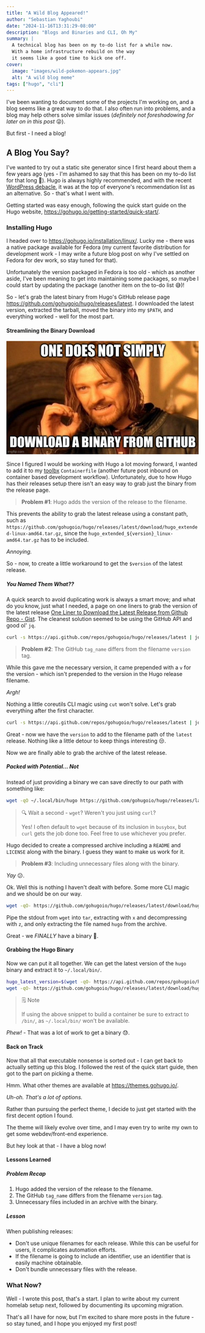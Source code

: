 ```yaml
---
title: "A Wild Blog Appeared!"
author: "Sebastian Yaghoubi"
date: "2024-11-16T13:31:29-08:00"
description: "Blogs and Binaries and CLI, Oh My"
summary: |
  A technical blog has been on my to-do list for a while now.
  With a home infrastructure rebuild on the way
  it seems like a good time to kick one off.
cover:
  image: "images/wild-pokemon-appears.jpg"
  alt: "A wild blog meme"
tags: ["hugo", "cli"]
---
```


I've been wanting to document some of the projects I'm working on, and a blog
seems like a great way to do that. I also often run into problems, and a blog
may help others solve similar issues (_definitely not foreshadowing for later on
in this post_ :stuck_out_tongue_winking_eye:).

But first - I need a blog!

## A Blog You Say?

I've wanted to try out a static site generator since I first heard about them a
few years ago (yes - I'm ashamed to say that this has been on my to-do list for
that long :grimacing:). Hugo is always highly recommended, and with the recent
[WordPress debacle](https://www.theverge.com/2024/9/27/24256361/wordpress-wp-engine-drama-explained-matt-mullenweg),
it was at the top of everyone's recommendation list as an alternative. So -
that's what I went with.

Getting started was easy enough, following the quick start guide on the Hugo
website, <https://gohugo.io/getting-started/quick-start/>.

### Installing Hugo

I headed over to <https://gohugo.io/installation/linux/>. Lucky me - there was a
native package available for Fedora (my current favorite distribution for
development work - I may write a future blog post on why I've settled on Fedora
for dev work, so stay tuned for that).

Unfortunately the version packaged in Fedora is too old - which as another
aside, I've been meaning to get into maintaining some packages, so maybe I could
start by updating the package (another item on the to-do list :sweat_smile:)!

So - let's grab the latest binary from Hugo's GitHub release page
<https://github.com/gohugoio/hugo/releases/latest>. I downloaded the latest
version, extracted the tarball, moved the binary into my `$PATH`, and everything
worked - well for the most part.

#### Streamlining the Binary Download

![one does not simply download a binary from github](./images/one-does-not-simply.jpg)

Since I figured I would be working with Hugo a lot moving forward, I wanted to
add it to my [toolbx](https://containertoolbx.org/) `Containerfile` (another
future post inbound on container based development workflow). Unfortunately, due
to how Hugo has their releases setup there isn't an easy way to grab just the
binary from the release page.

> **Problem #1**: Hugo adds the version of the release to the filename.

This prevents the ability to grab the latest release using a constant path, such
as
`https://github.com/gohugoio/hugo/releases/latest/download/hugo_extended-linux-amd64.tar.gz`,
since the `hugo_extended_${version}_linux-amd64.tar.gz` has to be included.

_Annoying._

So - now, to create a little workaround to get the `$version` of the latest
release.

##### You Named Them What??

A quick search to avoid duplicating work is always a smart move; and what do you
know, just what I needed, a page on one liners to grab the version of the latest
release
[One Liner to Download the Latest Release from Github Repo - Gist](https://gist.github.com/steinwaywhw/a4cd19cda655b8249d908261a62687f8).
The cleanest solution seemed to be using the GitHub API and good ol' `jq`.

```sh
curl -s https://api.github.com/repos/gohugoio/hugo/releases/latest | jq -r '.tag_name'
```

> **Problem #2**: The GitHub `tag_name` differs from the filename `version` tag.

While this gave me the necessary version, it came prepended with a `v` for the
version - which isn't prepended to the version in the Hugo release filename.

_Argh!_

Nothing a little coreutils CLI magic using `cut` won't solve. Let's grab
everything after the first character.

```sh
curl -s https://api.github.com/repos/gohugoio/hugo/releases/latest | jq -r '.tag_name' | cut -c 2-
```

Great - now we have the `version` to add to the filename path of the `latest`
release. Nothing like a little detour to keep things interesting :unamused:.

Now we are finally able to grab the archive of the latest release.

##### Packed with Potential... Not

Instead of just providing a binary we can save directly to our path with
something like:

```sh
wget -qO ~/.local/bin/hugo https://github.com/gohugoio/hugo/releases/latest/download/hugo_extended_${version}_linux-amd64.tar.gz
```

> :mag: Wait a second - `wget`? Weren't you just using `curl`?
>
> Yes! I often default to `wget` because of its inclusion in `busybox`, but
> `curl` gets the job done too. Feel free to use whichever you prefer.

Hugo decided to create a compressed archive including a `README` and `LICENSE`
along with the binary. I guess they want to make us work for it.

> **Problem #3**: Including unnecessary files along with the binary.

_Yay_ :confused:.

Ok. Well this is nothing I haven't dealt with before. Some more CLI magic and we
should be on our way.

```sh
wget -qO- https://github.com/gohugoio/hugo/releases/latest/download/hugo_extended_${version}_linux-amd64.tar.gz | tar xz hugo
```

Pipe the stdout from `wget` into `tar`, extracting with `x` and decompressing
with `z`, and only extracting the file named `hugo` from the archive.

Great - we _FINALLY_ have a binary :triumph:.

#### Grabbing the Hugo Binary

Now we can put it all together. We can get the latest version of the `hugo`
binary and extract it to `~/.local/bin/`.

```sh
hugo_latest_version=$(wget -qO- https://api.github.com/repos/gohugoio/hugo/releases/latest | jq -r '.tag_name' | cut -c 2-)
wget -qO- https://github.com/gohugoio/hugo/releases/latest/download/hugo_extended_${hugo_latest_version}_linux-amd64.tar.gz | tar xzv -C ~/.local/bin/ hugo
```

> :spiral_notepad: Note
>
> If using the above snippet to build a container be sure to extract to `/bin/`,
> as `~/.local/bin/` won't be available.

_Phew!_ - That was a lot of work to get a binary :sweat:.

#### Back on Track

Now that all that executable nonsense is sorted out - I can get back to actually
setting up this blog. I followed the rest of the quick start guide, then got to
the part on picking a theme.

Hmm. What other themes are available at <https://themes.gohugo.io/>.

_Uh-oh. That's a lot of options._

Rather than pursuing the perfect theme, I decide to just get started with the
first decent option I found.

The theme will likely evolve over time, and I may even try to write my own to
get some webdev/front-end experience.

But hey look at that - I have a blog now!

#### Lessons Learned

##### Problem Recap

1. Hugo added the version of the release to the filename.
2. The GitHub `tag_name` differs from the filename `version` tag.
3. Unnecessary files included in an archive with the binary.

##### Lesson

When publishing releases:

- Don't use unique filenames for each release. While this can be useful for
  users, it complicates automation efforts.
- If the filename is going to include an identifier, use an identifier that is
  easily machine obtainable.
- Don't bundle unnecessary files with the release.

### What Now?

Well - I wrote this post, that's a start. I plan to write about my current
homelab setup next, followed by documenting its upcoming migration.

That's all I have for now, but I'm excited to share more posts in the future -
so stay tuned, and I hope you enjoyed my first post!
